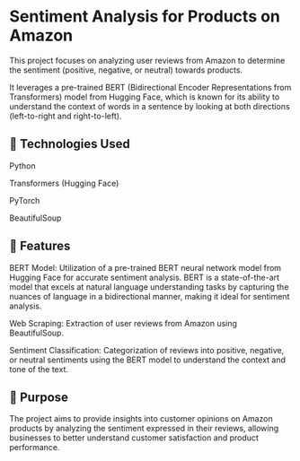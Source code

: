 # Sentiment Analysis for Products on Amazon

This project focuses on analyzing user reviews from Amazon to determine the sentiment (positive, negative, or neutral) towards products. 

It leverages a pre-trained BERT (Bidirectional Encoder Representations from Transformers) model from Hugging Face, which is known for its ability to understand the context of words in a sentence by looking at both directions (left-to-right and right-to-left).

## 🔧 Technologies Used

Python

Transformers (Hugging Face)

PyTorch

BeautifulSoup


## 🌟 Features

BERT Model: Utilization of a pre-trained BERT neural network model from Hugging Face for accurate sentiment analysis. BERT is a state-of-the-art model that excels at natural language understanding tasks by capturing the nuances of language in a bidirectional manner, making it ideal for sentiment analysis.

Web Scraping: Extraction of user reviews from Amazon using BeautifulSoup.

Sentiment Classification: Categorization of reviews into positive, negative, or neutral sentiments using the BERT model to understand the context and tone of the text.


## 🎯 Purpose

The project aims to provide insights into customer opinions on Amazon products by analyzing the sentiment expressed in their reviews, allowing businesses to better understand customer satisfaction and product performance.
